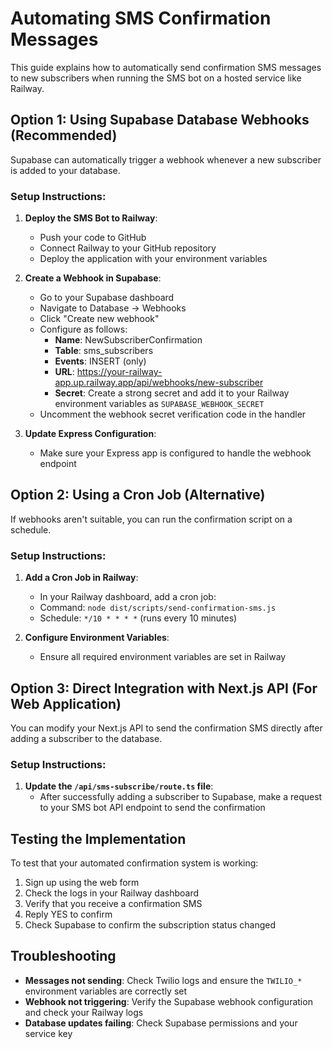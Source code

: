 # Automating SMS Confirmation Messages

This guide explains how to automatically send confirmation SMS messages to new subscribers when running the SMS bot on a hosted service like Railway.

## Option 1: Using Supabase Database Webhooks (Recommended)

Supabase can automatically trigger a webhook whenever a new subscriber is added to your database.

### Setup Instructions:

1. **Deploy the SMS Bot to Railway**:
   - Push your code to GitHub
   - Connect Railway to your GitHub repository
   - Deploy the application with your environment variables

2. **Create a Webhook in Supabase**:
   - Go to your Supabase dashboard
   - Navigate to Database → Webhooks
   - Click "Create new webhook"
   - Configure as follows:
     - **Name**: NewSubscriberConfirmation
     - **Table**: sms_subscribers
     - **Events**: INSERT (only)
     - **URL**: https://your-railway-app.up.railway.app/api/webhooks/new-subscriber
     - **Secret**: Create a strong secret and add it to your Railway environment variables as `SUPABASE_WEBHOOK_SECRET`
   - Uncomment the webhook secret verification code in the handler

3. **Update Express Configuration**:
   - Make sure your Express app is configured to handle the webhook endpoint

## Option 2: Using a Cron Job (Alternative)

If webhooks aren't suitable, you can run the confirmation script on a schedule.

### Setup Instructions:

1. **Add a Cron Job in Railway**:
   - In your Railway dashboard, add a cron job:
   - Command: `node dist/scripts/send-confirmation-sms.js`
   - Schedule: `*/10 * * * *` (runs every 10 minutes)

2. **Configure Environment Variables**:
   - Ensure all required environment variables are set in Railway

## Option 3: Direct Integration with Next.js API (For Web Application)

You can modify your Next.js API to send the confirmation SMS directly after adding a subscriber to the database.

### Setup Instructions:

1. **Update the `/api/sms-subscribe/route.ts` file**:
   - After successfully adding a subscriber to Supabase, make a request to your SMS bot API endpoint to send the confirmation

## Testing the Implementation

To test that your automated confirmation system is working:

1. Sign up using the web form
2. Check the logs in your Railway dashboard
3. Verify that you receive a confirmation SMS
4. Reply YES to confirm
5. Check Supabase to confirm the subscription status changed

## Troubleshooting

- **Messages not sending**: Check Twilio logs and ensure the `TWILIO_*` environment variables are correctly set
- **Webhook not triggering**: Verify the Supabase webhook configuration and check your Railway logs
- **Database updates failing**: Check Supabase permissions and your service key
